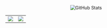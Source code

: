 <p align="center"> <img src="https://camo.githubusercontent.com/714f332e71f3b622220ac1433d99480c779ac1c71e877a7793ea5fc0ae0eb34d/68747470733a2f2f6b6f6d617265762e636f6d2f67687076632f3f757365726e616d653d6e6f76617379266c6162656c3d50726f66696c65253230566965777326636f6c6f723d646130303465" alt="GitHub Stats" /> </p> <table width="100%"> <tr> <td align="left"> <img src="https://skillicons.dev/icons?i=androidstudio,angular,astro,atom,aws,bootstrap,c,cs,cpp,css,html,discordjs,docker,dynamodb,dotnet,figma,ts,js,react,nodejs,rust,tailwind,nextjs,java,npm,nuxtjs,php,pnpm,yarn,svelte&perline=6" /> </td> <td align="right"> <img src="https://skillicons.dev/icons?i=apple,arch,arduino,kali,ubuntu,windows,debian,vscode,git,github,docker,vscode,visualstudio,vscodium,replit,unreal,vim,flask&perline=6" /> </td> </tr> </table>
